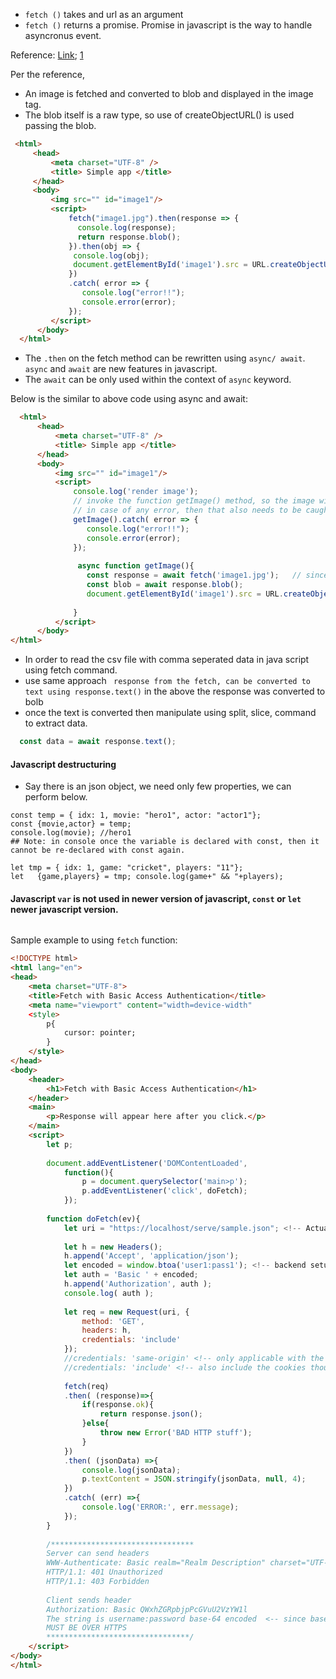  - `fetch ()` takes and url as an argument
 - `fetch ()` returns a promise. Promise in javascript is the way to handle asyncronus event.

Reference: [Link](https://github.com/CodingTrain/Intro-to-Data-APIs-JS); [1](https://www.youtube.com/watch?v=tc8DU14qX6I)

Per the reference, 
 - An image is fetched and converted to blob and displayed in the image tag.
 - The blob itself is a raw type, so use of createObjectURL() is used passing the blob.
 ```html
  <html>
      <head>
          <meta charset="UTF-8" />
          <title> Simple app </title>
      </head>
      <body>
          <img src="" id="image1"/>
          <script>
              fetch("image1.jpg").then(response => {
                console.log(response);
                return response.blob();
              }).then(obj => {
               console.log(obj);
               document.getElementById('image1').src = URL.createObjectURL(blob);
              })
              .catch( error => {
                 console.log("error!!");
                 console.error(error);
              });
          </script>
       </body>
   </html>
 ```
 
  - The `.then` on the fetch method can be rewritten using `async/ await`. `async` and `await` are new features in javascript.
  - The `await` can be only used within the context of `async` keyword.
  
Below is the similar to above code using async and await:
```html
  <html>
      <head>
          <meta charset="UTF-8" />
          <title> Simple app </title>
      </head>
      <body>
          <img src="" id="image1"/>
          <script>
              console.log('render image');
              // invoke the function getImage() method, so the image will be rendered. 
              // in case of any error, then that also needs to be caught.
              getImage().catch( error => {
                 console.log("error!!");
                 console.error(error);
              }); 
              
               async function getImage(){
                 const response = await fetch('image1.jpg');   // since we have used the async function, the fetch has to await for the promise which is the response
                 const blob = await response.blob();
                 document.getElementById('image1').src = URL.createObjectURL(blob);
              
              }
          </script>
      </body>
</html>
```
- In order to read the csv file with comma seperated data in java script using fetch command.
 - use same approach ` response from the fetch, can be converted to text using response.text()` in the above the response was converted to bolb
 - once the text is converted then manipulate using split, slice, command to extract data.
 
 ```js
   const data = await response.text();
 ```
 
#### Javascript destructuring
 - Say there is an json object, we need only few properties, we can perform below.
 
```
const temp = { idx: 1, movie: "hero1", actor: "actor1"}; 
const {movie,actor} = temp;
console.log(movie); //hero1
## Note: in console once the variable is declared with const, then it cannot be re-declared with const again.

let tmp = { idx: 1, game: "cricket", players: "11"}; 
let   {game,players} = tmp; console.log(game+" && "+players);
```
  
#### Javascript `var` is not used in newer version of javascript, `const` or `let` newer javascript version.
```
```
Sample example to using `fetch` function:

```html
<!DOCTYPE html>
<html lang="en">
<head>
    <meta charset="UTF-8">
    <title>Fetch with Basic Access Authentication</title>
    <meta name="viewport" content="width=device-width"
    <style>
        p{
            cursor: pointer;
        }
    </style>
</head>
<body>
    <header>
        <h1>Fetch with Basic Access Authentication</h1>
    </header>
    <main>
        <p>Response will appear here after you click.</p>
    </main>
    <script>
        let p;
        
        document.addEventListener('DOMContentLoaded', 
            function(){
                p = document.querySelector('main>p');
                p.addEventListener('click', doFetch);
            });
        
        function doFetch(ev){
            let uri = "https://localhost/serve/sample.json"; <!-- Actual backend serving json -->
            
            let h = new Headers();
            h.append('Accept', 'application/json');
            let encoded = window.btoa('user1:pass1'); <!-- backend setup with this username and password as user1 and pass1 -->
            let auth = 'Basic ' + encoded;
            h.append('Authorization', auth );
            console.log( auth );
            
            let req = new Request(uri, {
                method: 'GET',
                headers: h,
                credentials: 'include'  
            });
            //credentials: 'same-origin' <!-- only applicable with the same domain -->
            //credentials: 'include' <!-- also include the cookies though different domain -->
            
            fetch(req)
            .then( (response)=>{
                if(response.ok){
                    return response.json();
                }else{
                    throw new Error('BAD HTTP stuff');
                }
            })
            .then( (jsonData) =>{
                console.log(jsonData);
                p.textContent = JSON.stringify(jsonData, null, 4);
            })
            .catch( (err) =>{
                console.log('ERROR:', err.message);
            });
        }
        
        /********************************
        Server can send headers
        WWW-Authenticate: Basic realm="Realm Description" charset="UTF-8"
        HTTP/1.1: 401 Unauthorized
        HTTP/1.1: 403 Forbidden
        
        Client sends header
        Authorization: Basic QWxhZGRpbjpPcGVuU2VzYW1l
        The string is username:password base-64 encoded  <-- since base64 is easily decoded using javascript atob() function
        MUST BE OVER HTTPS
        ********************************/
    </script>
</body>
</html>
```
